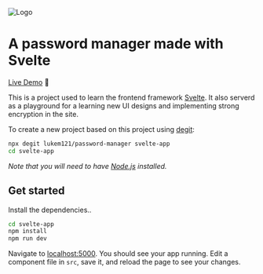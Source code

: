 ![Logo](https://user-images.githubusercontent.com/30378184/93003925-9aaa9400-f53a-11ea-8cce-33471188f8f2.png)
# A password manager made with Svelte

[Live Demo](https://password-manager-seven.vercel.app/) 💪

This is a project used to learn the frontend framework [Svelte](https://svelte.dev/). It also serverd as a playground for a learning new UI designs and implementing strong encryption in the site. 

To create a new project based on this project using [degit](https://github.com/Rich-Harris/degit):

```bash
npx degit lukem121/password-manager svelte-app
cd svelte-app
```

*Note that you will need to have [Node.js](https://nodejs.org) installed.*

## Get started

Install the dependencies..

```bash
cd svelte-app
npm install
npm run dev
```

Navigate to [localhost:5000](http://localhost:5000). You should see your app running. Edit a component file in `src`, save it, and reload the page to see your changes.
